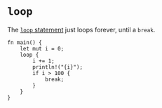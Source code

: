 # `loop`

The [`loop` statement](https://doc.rust-lang.org/std/keyword.loop.html) just
loops forever, until a `break`.

```rust,editable
fn main() {
    let mut i = 0;
    loop {
        i += 1;
        println!("{i}");
        if i > 100 {
            break;
        }
    }
}
```
